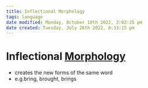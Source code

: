 ```yaml
---
title: Inflectional Morphology
tags: language
date modified: Monday, October 10th 2022, 2:02:25 pm
date created: Tuesday, July 26th 2022, 8:33:15 pm
---
```


# Inflectional [Morphology](Morphology.md)
- creates the new forms of the same word
- e.g.bring, brought, brings

